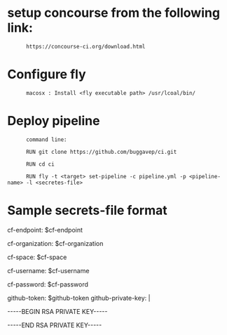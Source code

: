 # setup concourse from the following link:
          https://concourse-ci.org/download.html

# Configure fly
          macosx : Install <fly executable path> /usr/lcoal/bin/

# Deploy pipeline
          command line:
          
          RUN git clone https://github.com/buggavep/ci.git
          
          RUN cd ci

          RUN fly -t <target> set-pipeline -c pipeline.yml -p <pipeline-name> -l <secretes-file>

# Sample secrets-file format


cf-endpoint: $cf-endpoint

cf-organization: $cf-organization

cf-space: $cf-space

cf-username: $cf-username

cf-password: $cf-password


github-token: $github-token
github-private-key: |
 
 -----BEGIN RSA PRIVATE KEY-----
 
 -----END RSA PRIVATE KEY-----

